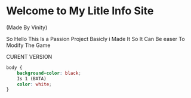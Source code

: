 # Welcome to My Litle Info Site
(Made By Vinity)

So Hello This Is a Passion Project Basicly i Made It So It Can Be easer To Modify The Game

CURENT VERSION 
```css
body {
    background-color: black;
    Is 1 (BATA)
    color: white;
}
